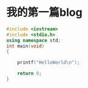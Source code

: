 # 我的第一篇blog

```cpp
#include <iostream>
#include <stdio.h>
using namespace std;
int main(void)
{

    printf("HelloWorld\n");

    return 0;
}
```